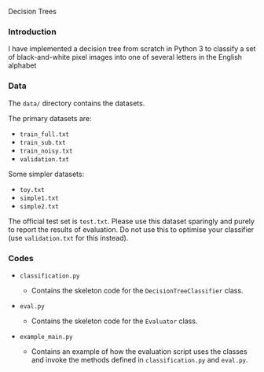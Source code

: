 Decision Trees

### Introduction

I have implemented a decision tree from scratch in Python 3 to classify a set of black-and-white pixel images into one of several letters in the English alphabet

### Data

The ``data/`` directory contains the datasets.

The primary datasets are:
- ``train_full.txt``
- ``train_sub.txt``
- ``train_noisy.txt``
- ``validation.txt``

Some simpler datasets:
- ``toy.txt``
- ``simple1.txt``
- ``simple2.txt``

The official test set is ``test.txt``. Please use this dataset sparingly and 
purely to report the results of evaluation. Do not use this to optimise your 
classifier (use ``validation.txt`` for this instead). 


### Codes

- ``classification.py``

	* Contains the skeleton code for the ``DecisionTreeClassifier`` class.


- ``eval.py``

	* Contains the skeleton code for the ``Evaluator`` class.


- ``example_main.py``

	* Contains an example of how the evaluation script uses the classes
and invoke the methods defined in ``classification.py`` and ``eval.py``.



